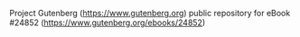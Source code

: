 Project Gutenberg (https://www.gutenberg.org) public repository for eBook #24852 (https://www.gutenberg.org/ebooks/24852)

